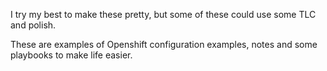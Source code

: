 I try my best to make these pretty, but some of these could use some TLC and polish.

These are examples of Openshift configuration examples, notes and some playbooks to make life easier. 
